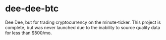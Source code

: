 # dee-dee-btc

Dee Dee, but for trading cryptocurrency on the minute-ticker. This project is complete, but was never launched due to the inability to source quality data for less than $500/mo.
